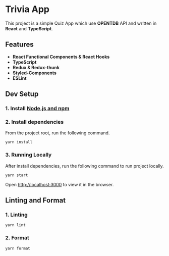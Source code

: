 # Trivia App

This project is a simple Quiz App which use **OPENTDB** API and written in **React** and **TypeScript**.

## Features

- **React Functional Components & React Hooks**
- **TypeScript**
- **Redux & Redux-thunk**
- **Styled-Components**
- **ESLint**

## Dev Setup

### 1. Install [Node.js and npm](https://nodejs.org/en/)

### 2. Install dependencies

From the project root, run the following command.

`yarn install`

### 3. Running Locally

After install dependencies, run the following command to run project locally.

`yarn start`

Open [http://localhost:3000](http://localhost:3000) to view it in the browser.

## Linting and Format

### 1. Linting

`yarn lint`

### 2. Format

`yarn format`
